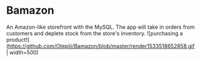 # Bamazon
An Amazon-like storefront with the MySQL. The app will take in orders from customers and deplete stock from the store's inventory.
![purchasing a product!](https://github.com/Otepiii/Bamazon/blob/master/render1533518652858.gif | width=500)
